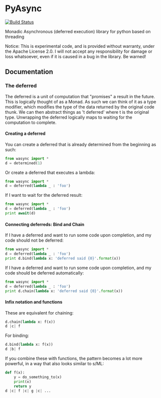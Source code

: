 PyAsync
=======
[![Build Status](https://travis-ci.org/jwg4/PyAsync.svg?branch=master)](https://travis-ci.org/jwg4/PyAsync)

Monadic Asynchronous (deferred execution) library for python based on threading

Notice: This is experimental code, and is provided without warranty, under the
Apache License 2.0. I will not accept any responsibility for damage or loss
whatsoever, even if it is caused in a bug in the library. Be warned!

Documentation
-------------

### The deferred
The deferred is a unit of computation that "promises" a result in the future.
This is logically thought of as a Monad. As such we can think of it as a type
modifier, which modifies the type of the data returned by the original code thunk.
We can then abstract things as 't deferred' where t is the original type.
Unwrapping the deferred logically maps to waiting for the computation to complete.

#### Creating a deferred
You can create a deferred that is already determined from the beginning as such:
```python
from wasync import *
d = determined(1)
```

Or create a deferred that executes a lambda:
```python
from wasync import *
d = deferred(lambda _ : 'foo')
```

If I want to wait for the deferred result:
```python
from wasync import *
d = deferred(lambda _ : 'foo')
print await(d)
```

#### Connecting deferreds: Bind and Chain
If I have a deferred and want to run some code upon completion, and my code should
not be deferred:
```python
from wasync import *
d = deferred(lambda _ : 'foo')
print d.bind(lambda x: 'deferred said {0}'.format(x))
```

If I have a deferred and want to run some code upon completion, and my code should
be deferred automatically:
```python
from wasync import *
d = deferred(lambda _ : 'foo')
print d.chain(lambda x: 'deferred said {0}'.format(x))
```

#### Infix notation and functions
These are equivalent for chaining:
```python
d.chain(lambda x: f(x))
d |c| f
```
For binding:
```python
d.bind(lambda x: f(x))
d |b| f
```

If you combine these with functions, the pattern becomes a lot more powerful, in a
way that also looks similar to s/ML:
```python
def f(x):
    y = do_something_to(x)
    print(x)
    return y
d |c| f |c| g |c| ...
```
